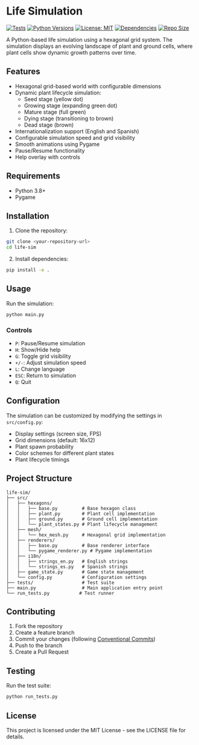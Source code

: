 # Life Simulation

[![Tests](https://github.com/joselc/life-sim-first-try/actions/workflows/tests.yml/badge.svg)](https://github.com/joselc/life-sim-first-try/actions/workflows/tests.yml)
[![Python Versions](https://img.shields.io/badge/python-3.8%20%7C%203.9%20%7C%203.10%20%7C%203.11-blue)](https://github.com/joselc/life-sim-first-try/actions/workflows/tests.yml)
[![License: MIT](https://img.shields.io/badge/License-MIT-yellow.svg)](https://opensource.org/licenses/MIT)
[![Dependencies](https://img.shields.io/badge/dependencies-pygame-green)](https://www.pygame.org)
[![Repo Size](https://img.shields.io/github/repo-size/joselc/life-sim-first-try)](https://github.com/joselc/life-sim-first-try)

A Python-based life simulation using a hexagonal grid system. The simulation displays an evolving landscape of plant and ground cells, where plant cells show dynamic growth patterns over time.

## Features

- Hexagonal grid-based world with configurable dimensions
- Dynamic plant lifecycle simulation:
  - Seed stage (yellow dot)
  - Growing stage (expanding green dot)
  - Mature stage (full green)
  - Dying stage (transitioning to brown)
  - Dead stage (brown)
- Internationalization support (English and Spanish)
- Configurable simulation speed and grid visibility
- Smooth animations using Pygame
- Pause/Resume functionality
- Help overlay with controls

## Requirements

- Python 3.8+
- Pygame

## Installation

1. Clone the repository:
```bash
git clone <your-repository-url>
cd life-sim
```

2. Install dependencies:
```bash
pip install -e .
```

## Usage

Run the simulation:
```bash
python main.py
```

### Controls

- `P`: Pause/Resume simulation
- `H`: Show/Hide help
- `G`: Toggle grid visibility
- `+/-`: Adjust simulation speed
- `L`: Change language
- `ESC`: Return to simulation
- `Q`: Quit

## Configuration

The simulation can be customized by modifying the settings in `src/config.py`:

- Display settings (screen size, FPS)
- Grid dimensions (default: 16x12)
- Plant spawn probability
- Color schemes for different plant states
- Plant lifecycle timings

## Project Structure

```
life-sim/
├── src/
│   ├── hexagons/
│   │   ├── base.py         # Base hexagon class
│   │   ├── plant.py        # Plant cell implementation
│   │   ├── ground.py       # Ground cell implementation
│   │   └── plant_states.py # Plant lifecycle management
│   ├── mesh/
│   │   └── hex_mesh.py     # Hexagonal grid implementation
│   ├── renderers/
│   │   ├── base.py         # Base renderer interface
│   │   └── pygame_renderer.py # Pygame implementation
│   ├── i18n/
│   │   ├── strings_en.py   # English strings
│   │   └── strings_es.py   # Spanish strings
│   ├── game_state.py       # Game state management
│   └── config.py           # Configuration settings
├── tests/                  # Test suite
├── main.py                 # Main application entry point
└── run_tests.py           # Test runner
```

## Contributing

1. Fork the repository
2. Create a feature branch
3. Commit your changes (following [Conventional Commits](https://www.conventionalcommits.org/))
4. Push to the branch
5. Create a Pull Request

## Testing

Run the test suite:
```bash
python run_tests.py
```

## License

This project is licensed under the MIT License - see the LICENSE file for details. 
